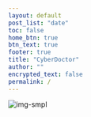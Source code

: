 ```yaml
---
layout: default
post_list: "date"
toc: false
home_btn: true
btn_text: true
footer: true
title: "CyberDoctor"
author: ""
encrypted_text: false
permalink: /
---
```


![img-smpl]({{site.url}}{{site.baseurl}}{{site.assets_path}}/img/img.jpg)